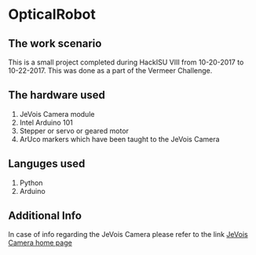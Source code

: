 # OpticalRobot

## The work scenario
This is a small project completed during HackISU VIII from 10-20-2017 to 10-22-2017. This was done as a part of the Vermeer Challenge.

## The hardware used
1. JeVois Camera module
2. Intel Arduino 101
3. Stepper or servo or geared motor
4. ArUco markers which have been taught to the JeVois Camera

## Languges used
1. Python
2. Arduino

## Additional Info
In case of info regarding the JeVois Camera please refer to the link [JeVois Camera home page](www.jevois.org)
